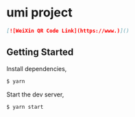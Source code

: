# umi project

```markdown
[![WeiXin QR Code Link](https://www.)]()
```

## Getting Started

Install dependencies,

```bash
$ yarn
```

Start the dev server,

```bash
$ yarn start
```
